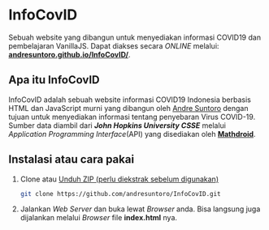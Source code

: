 # InfoCovID
Sebuah website yang dibangun untuk menyediakan informasi COVID19 dan pembelajaran VanillaJS.
Dapat diakses secara _ONLINE_ melalui: [**andresuntoro.github.io/InfoCovID/**](https://andresuntoro.github.io/InfoCovID).

## Apa itu InfoCovID

InfoCovID adalah sebuah website informasi COVID19 Indonesia berbasis HTML dan JavaScript murni yang dibangun oleh [Andre Suntoro](https://github.com/andresuntoro) dengan tujuan untuk menyediakan informasi tentang penyebaran Virus COVID-19. Sumber data diambil dari ***John Hopkins University CSSE*** melalui _Application Programming Interface_(API) yang disediakan oleh [**Mathdroid**](https://covid19.mathdro.id).

## Instalasi atau cara pakai

1. Clone atau [Unduh ZIP (perlu diekstrak sebelum digunakan)](https://codeload.github.com/andresuntoro/InfoCovID/zip/master)

    ```bash
    git clone https://github.com/andresuntoro/InfoCovID.git
    ```

2. Jalankan _Web Server_ dan buka lewat _Browser_ anda. Bisa langsung juga dijalankan melalui _Browser_ file **index.html** nya.
